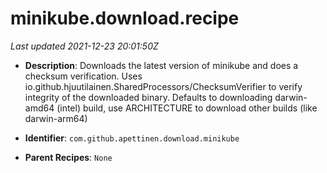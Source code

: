 # minikube.download.recipe

_Last updated 2021-12-23 20:01:50Z_

- **Description**: Downloads the latest version of minikube and does a checksum verification. Uses io.github.hjuutilainen.SharedProcessors/ChecksumVerifier to verify integrity of the downloaded binary. Defaults to downloading darwin-amd64 (intel) build, use ARCHITECTURE to download other builds (like darwin-arm64)

- **Identifier**: `com.github.apettinen.download.minikube`

- **Parent Recipes**: `None`
